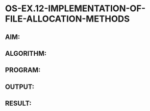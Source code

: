 # OS-EX.12-IMPLEMENTATION-OF-FILE-ALLOCATION-METHODS

## AIM:

## ALGORITHM:

## PROGRAM:

## OUTPUT:

## RESULT:
